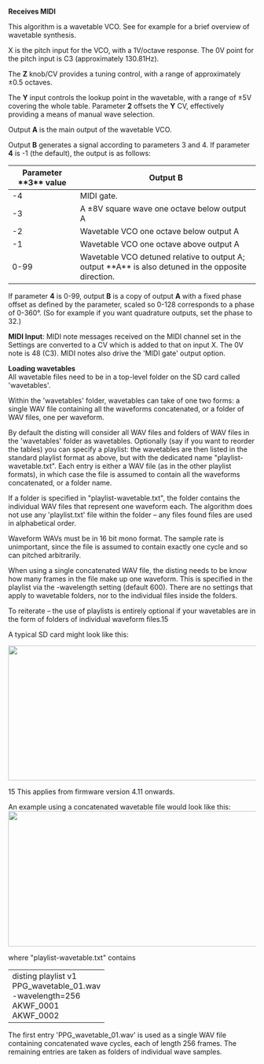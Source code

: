 
**Receives MIDI**

This algorithm is a wavetable VCO. See for example for a brief overview of wavetable synthesis.

X is the pitch input for the VCO, with a 1V/octave response. The 0V point for the pitch input is C3 (approximately
130.81Hz).

The **Z** knob/CV provides a tuning control, with a range of approximately ±0.5 octaves.

The **Y** input controls the lookup point in the wavetable, with a range of ±5V covering the whole table. Parameter **2**
offsets the **Y** CV, effectively providing a means of manual wave selection.

Output **A** is the main output of the wavetable VCO.

Output **B** generates a signal according to parameters 3 and 4. If parameter **4** is -1 (the default), the output is as
follows:

<table>
<thead>
<tr class="header">
<th><strong>Parameter **3** value</strong></th>
<th><strong>Output B</strong></th>
</tr>
</thead>
<tbody>
<tr class="odd">
<td>-4</td>
<td>MIDI gate.</td>
</tr>
<tr class="even">
<td>-3</td>
<td>A ±8V square wave one octave below output A</td>
</tr>
<tr class="odd">
<td>-2</td>
<td>Wavetable VCO one octave below output A</td>
</tr>
<tr class="even">
<td>-1</td>
<td>Wavetable VCO one octave above output A</td>
</tr>
<tr class="odd">
<td>0-99</td>
<td>Wavetable VCO detuned relative to output A; output **A** is also detuned in the opposite direction.</td>
</tr>
</tbody>
</table>

If parameter **4** is 0-99, output **B** is a copy of output **A** with a fixed phase offset as defined by the parameter, scaled so
0-128 corresponds to a phase of 0-360°. (So for example if you want quadrature outputs, set the phase to 32.)

**MIDI Input**: MIDI note messages received on the MIDI channel set in the Settings are converted to a CV which is added
to that on input X. The 0V note is 48 (C3). MIDI notes also drive the 'MIDI gate' output option.

**Loading wavetables**  
All wavetable files need to be in a top-level folder on the SD card
called 'wavetables'.

Within the 'wavetables' folder, wavetables can take of one two forms:
a single WAV file containing all the waveforms concatenated, or a
folder of WAV files, one per waveform.

By default the disting will consider all WAV files and folders of WAV
files in the 'wavetables' folder as wavetables. Optionally (say if you
want to reorder the tables) you can specify a playlist: the wavetables
are then listed in the standard playlist format as above, but with the
dedicated name "playlist-wavetable.txt". Each entry is either a WAV
file (as in the other playlist formats), in which case the file is
assumed to contain all the waveforms concatenated, or a folder name.

If a folder is specified in "playlist-wavetable.txt", the folder
contains the individual WAV files that represent one waveform each.
The algorithm does not use any 'playlist.txt' file within the folder –
any files found files are used in alphabetical order.

Waveform WAVs must be in 16 bit mono format. The sample rate is
unimportant, since the file is assumed to contain exactly one cycle
and so can pitched arbitrarily.

When using a single concatenated WAV file, the disting needs to be
know how many frames in the file make up one waveform. This is
specified in the playlist via the -wavelength setting (default 600).
There are no settings that apply to wavetable folders, nor to the
individual files inside the folders.

To reiterate – the use of playlists is entirely optional if your
wavetables are in the form of folders of individual waveform files.15

A typical SD card might look like this:

<img src="ef251f30afcb4aceb4f72b4bc9795a77/media/image8.png" style="width:6.69306in;height:2.85833in" />

15 This applies from firmware version 4.11 onwards.

An example using a concatenated wavetable file would look like this:  
<img src="ef251f30afcb4aceb4f72b4bc9795a77/media/image9.png" style="width:6.69306in;height:2.85833in" />

where "playlist-wavetable.txt" contains

<table>
<tbody>
<tr class="odd">
<td>disting playlist v1<br />
PPG_wavetable_01.wav<br />
-wavelength=256<br />
AKWF_0001<br />
AKWF_0002</td>
</tr>
</tbody>
</table>

The first entry 'PPG\_wavetable\_01.wav' is used as a single WAV file containing concatenated wave cycles, each of
length 256 frames. The remaining entries are taken as folders of individual wave samples.
